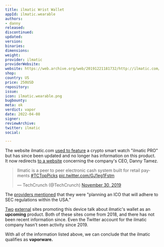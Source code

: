 ```yaml
---
title: ilmatic Wrist Wallet
appId: ilmatic.wearable
authors:
- danny
released: 
discontinued: 
updated: 
version: 
binaries: 
dimensions: 
weight: 
provider: ilmatic
providerWebsite: 
website: https://web.archive.org/web/20191221181732/http://ilmatic.com/
shop: 
country: US
price: 250USD
repository: 
issue: 
icon: ilmatic.wearable.png
bugbounty: 
meta: ok
verdict: vapor
date: 2022-04-08
signer: 
reviewArchive: 
twitter: ilmatic
social: 

---
```


The website ilmatic.com [used to feature](https://web.archive.org/web/20180425234027/https://ilmatic.com/) a crypto smart watch "ilmatic PRO" but has since been updated and no longer has information on this product. It now redirects [to a website](https://tamez.vc/) concerning the company's CEO, Danny Tamez.

<blockquote class="twitter-tweet"><p lang="en" dir="ltr">Ilmatic is a peer to peer electronic cash system built for retail payments <a href="https://twitter.com/hashtag/TCTopPicks?src=hash&amp;ref_src=twsrc%5Etfw">#TCTopPicks</a> <a href="https://t.co/GJ1eg1Fstm">pic.twitter.com/GJ1eg1Fstm</a></p>&mdash; TechCrunch (@TechCrunch) <a href="https://twitter.com/TechCrunch/status/1200837899090046978?ref_src=twsrc%5Etfw">November 30, 2019</a></blockquote> <script async src="https://platform.twitter.com/widgets.js" charset="utf-8"></script>

The [providers mentioned](https://web.archive.org/web/20180822065429/http://ilmatic.com/read/faq.html) that they were "planning an ICO that will adhere to SEC regulations within the USA."

[Two](https://www.the-blockchain.com/2018/04/20/ilmatic-announces-wearable-hot-wallet-for-real-world-crypto-payments/) [external](https://crypto.news/spend-your-cryptocurrency-with-ilmatic-wrist-wallet/) sites promoting this device talk about ilmatic's wallet as an **upcoming** product. Both of these sites come from 2018, and there has not been recent information since. Even the Twitter account for the ilmatic company hasn't seen activity since 2019. 

With all of the information listed above, we can conclude that the ilmatic qualifies as **vaporware.**
